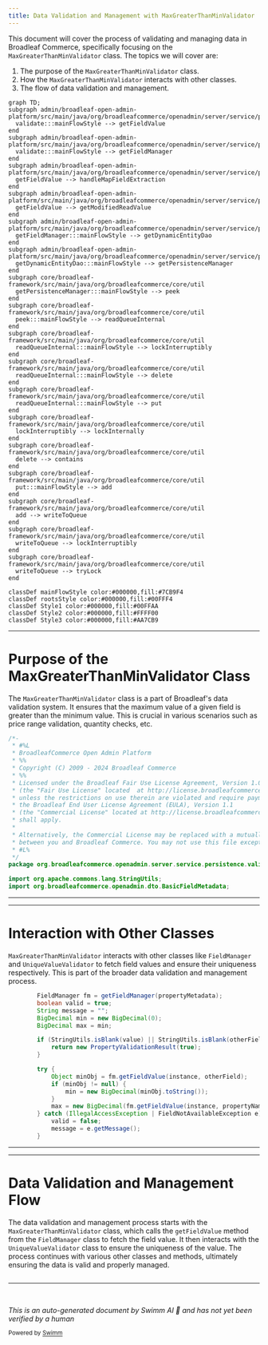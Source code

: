 ```yaml
---
title: Data Validation and Management with MaxGreaterThanMinValidator
---
```

This document will cover the process of validating and managing data in Broadleaf Commerce, specifically focusing on the `MaxGreaterThanMinValidator` class. The topics we will cover are:

1. The purpose of the `MaxGreaterThanMinValidator` class.
2. How the `MaxGreaterThanMinValidator` interacts with other classes.
3. The flow of data validation and management.

```mermaid
graph TD;
subgraph admin/broadleaf-open-admin-platform/src/main/java/org/broadleafcommerce/openadmin/server/service/persistence/module
  validate:::mainFlowStyle --> getFieldValue
end
subgraph admin/broadleaf-open-admin-platform/src/main/java/org/broadleafcommerce/openadmin/server/service/persistence/validation
  validate:::mainFlowStyle --> getFieldManager
end
subgraph admin/broadleaf-open-admin-platform/src/main/java/org/broadleafcommerce/openadmin/server/service/persistence/module
  getFieldValue --> handleMapFieldExtraction
end
subgraph admin/broadleaf-open-admin-platform/src/main/java/org/broadleafcommerce/openadmin/server/service/persistence/module
  getFieldValue --> getModifiedReadValue
end
subgraph admin/broadleaf-open-admin-platform/src/main/java/org/broadleafcommerce/openadmin/server/service/persistence/validation
  getFieldManager:::mainFlowStyle --> getDynamicEntityDao
end
subgraph admin/broadleaf-open-admin-platform/src/main/java/org/broadleafcommerce/openadmin/server/service/persistence/PersistenceManagerContext.java
  getDynamicEntityDao:::mainFlowStyle --> getPersistenceManager
end
subgraph core/broadleaf-framework/src/main/java/org/broadleafcommerce/core/util
  getPersistenceManager:::mainFlowStyle --> peek
end
subgraph core/broadleaf-framework/src/main/java/org/broadleafcommerce/core/util
  peek:::mainFlowStyle --> readQueueInternal
end
subgraph core/broadleaf-framework/src/main/java/org/broadleafcommerce/core/util
  readQueueInternal:::mainFlowStyle --> lockInterruptibly
end
subgraph core/broadleaf-framework/src/main/java/org/broadleafcommerce/core/util
  readQueueInternal:::mainFlowStyle --> delete
end
subgraph core/broadleaf-framework/src/main/java/org/broadleafcommerce/core/util
  readQueueInternal:::mainFlowStyle --> put
end
subgraph core/broadleaf-framework/src/main/java/org/broadleafcommerce/core/util
  lockInterruptibly --> lockInternally
end
subgraph core/broadleaf-framework/src/main/java/org/broadleafcommerce/core/util
  delete --> contains
end
subgraph core/broadleaf-framework/src/main/java/org/broadleafcommerce/core/util
  put:::mainFlowStyle --> add
end
subgraph core/broadleaf-framework/src/main/java/org/broadleafcommerce/core/util
  add --> writeToQueue
end
subgraph core/broadleaf-framework/src/main/java/org/broadleafcommerce/core/util
  writeToQueue --> lockInterruptibly
end
subgraph core/broadleaf-framework/src/main/java/org/broadleafcommerce/core/util
  writeToQueue --> tryLock
end

classDef mainFlowStyle color:#000000,fill:#7CB9F4
classDef rootsStyle color:#000000,fill:#00FFF4
classDef Style1 color:#000000,fill:#00FFAA
classDef Style2 color:#000000,fill:#FFFF00
classDef Style3 color:#000000,fill:#AA7CB9
```

<SwmSnippet path="/admin/broadleaf-open-admin-platform/src/main/java/org/broadleafcommerce/openadmin/server/service/persistence/validation/MaxGreaterThanMinValidator.java" line="1">

---

# Purpose of the MaxGreaterThanMinValidator Class

The `MaxGreaterThanMinValidator` class is a part of Broadleaf's data validation system. It ensures that the maximum value of a given field is greater than the minimum value. This is crucial in various scenarios such as price range validation, quantity checks, etc.

```java
/*-
 * #%L
 * BroadleafCommerce Open Admin Platform
 * %%
 * Copyright (C) 2009 - 2024 Broadleaf Commerce
 * %%
 * Licensed under the Broadleaf Fair Use License Agreement, Version 1.0
 * (the "Fair Use License" located  at http://license.broadleafcommerce.org/fair_use_license-1.0.txt)
 * unless the restrictions on use therein are violated and require payment to Broadleaf in which case
 * the Broadleaf End User License Agreement (EULA), Version 1.1
 * (the "Commercial License" located at http://license.broadleafcommerce.org/commercial_license-1.1.txt)
 * shall apply.
 * 
 * Alternatively, the Commercial License may be replaced with a mutually agreed upon license (the "Custom License")
 * between you and Broadleaf Commerce. You may not use this file except in compliance with the applicable license.
 * #L%
 */
package org.broadleafcommerce.openadmin.server.service.persistence.validation;

import org.apache.commons.lang.StringUtils;
import org.broadleafcommerce.openadmin.dto.BasicFieldMetadata;
```

---

</SwmSnippet>

<SwmSnippet path="/admin/broadleaf-open-admin-platform/src/main/java/org/broadleafcommerce/openadmin/server/service/persistence/validation/MaxGreaterThanMinValidator.java" line="51">

---

# Interaction with Other Classes

`MaxGreaterThanMinValidator` interacts with other classes like `FieldManager` and `UniqueValueValidator` to fetch field values and ensure their uniqueness respectively. This is part of the broader data validation and management process.

```java
        FieldManager fm = getFieldManager(propertyMetadata);
        boolean valid = true;
        String message = "";
        BigDecimal min = new BigDecimal(0);
        BigDecimal max = min;

        if (StringUtils.isBlank(value) || StringUtils.isBlank(otherField)) {
            return new PropertyValidationResult(true);
        }

        try {
            Object minObj = fm.getFieldValue(instance, otherField);
            if (minObj != null) {
                min = new BigDecimal(minObj.toString());
            }
            max = new BigDecimal(fm.getFieldValue(instance, propertyName).toString());
        } catch (IllegalAccessException | FieldNotAvailableException e) {
            valid = false;
            message = e.getMessage();
        }

```

---

</SwmSnippet>

<SwmSnippet path="/admin/broadleaf-open-admin-platform/src/main/java/org/broadleafcommerce/openadmin/server/service/persistence/validation/MaxGreaterThanMinValidator.java" line="101">

---

# Data Validation and Management Flow

The data validation and management process starts with the `MaxGreaterThanMinValidator` class, which calls the `getFieldValue` method from the `FieldManager` class to fetch the field value. It then interacts with the `UniqueValueValidator` class to ensure the uniqueness of the value. The process continues with various other classes and methods, ultimately ensuring the data is valid and properly managed.

```java

```

---

</SwmSnippet>

&nbsp;

*This is an auto-generated document by Swimm AI 🌊 and has not yet been verified by a human*

<SwmMeta version="3.0.0" repo-id="Z2l0aHViJTNBJTNBQnJvYWRsZWFmQ29tbWVyY2UtZGVtbyUzQSUzQWdpbGFkbmF2b3Q=" repo-name="BroadleafCommerce-demo" doc-type="flows"><sup>Powered by [Swimm](/)</sup></SwmMeta>
